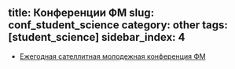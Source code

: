 title: Конференции ФМ
slug: conf_student_science
category: other
tags: [student_science]
sidebar_index: 4
---

- [Ежегодная сателлитная молодежная конференция ФМ](/files/sno/satellite_conference_2013.doc)
